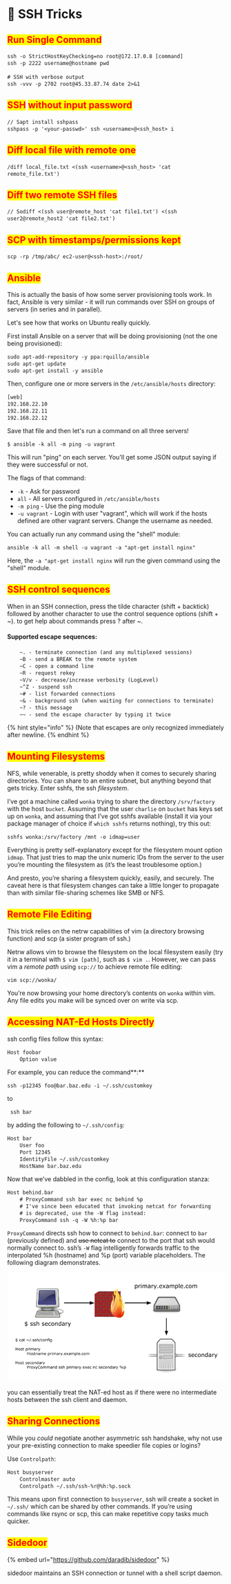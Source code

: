 # 🔴 SSH Tricks

## <mark style="color:red;">**Run Single Command**</mark>

```
ssh -o StrictHostKeyChecking=no root@172.17.0.8 [command]
ssh -p 2222 username@hostname pwd

# SSH with verbose output 	
ssh -vvv -p 2702 root@45.33.87.74 date 2>&1
```

## <mark style="color:red;">**SSH**</mark> <mark style="color:red;">without input password</mark>

```
// Sapt install sshpass
sshpass -p '<your-passwd>' ssh <username>@<ssh_host> i
```

## <mark style="color:red;">Diff local file with remote one</mark>

```
/diff local_file.txt <(ssh <username>@<ssh_host> 'cat remote_file.txt')
```

## <mark style="color:red;">Diff two remote SSH files</mark>

```
// Sodiff <(ssh user@remote_host 'cat file1.txt') <(ssh user2@remote_host2 'cat file2.txt')
```

## <mark style="color:red;">SCP with timestamps/permissions kept</mark>

```
scp -rp /tmp/abc/ ec2-user@<ssh-host>:/root/
```

## <mark style="color:red;">Ansible</mark>

This is actually the basis of how some server provisioning tools work. In fact, Ansible is very similar - it will run commands over SSH on groups of servers (in series and in parallel).

Let's see how that works on Ubuntu really quickly.

First install Ansible on a server that will be doing provisioning (not the one being provisioned):

```
sudo apt-add-repository -y ppa:rquillo/ansible
sudo apt-get update
sudo apt-get install -y ansible
```

Then, configure one or more servers in the `/etc/ansible/hosts` directory:

```
[web]
192.168.22.10
192.168.22.11
192.168.22.12
```

Save that file and then let's run a command on all three servers!

```
$ ansible -k all -m ping -u vagrant
```

This will run "ping" on each server. You'll get some JSON output saying if they were successful or not.

The flags of that command:

* `-k` - Ask for password
* `all` - All servers configured in `/etc/ansible/hosts`
* `-m ping` - Use the ping module
* `-u vagrant` - Login with user "vagrant", which will work if the hosts defined are other vagrant servers. Change the username as needed.

You can actually run any command using the "shell" module:

```
ansible -k all -m shell -u vagrant -a "apt-get install nginx"
```

Here, the `-a "apt-get install nginx` will run the given command using the "shell" module.

## <mark style="color:red;">SSH control sequences</mark>

When in an SSH connection, press the tilde character (shift + backtick) followed by another character to use the control sequence options (shift + \~). to get help about commands press ? after \~.

#### Supported escape sequences:

```
    ~. - terminate connection (and any multiplexed sessions)
    ~B - send a BREAK to the remote system
    ~C - open a command line
    ~R - request rekey
    ~V/v - decrease/increase verbosity (LogLevel)
    ~^Z - suspend ssh
    ~# - list forwarded connections
    ~& - background ssh (when waiting for connections to terminate)
    ~? - this message
    ~~ - send the escape character by typing it twice
```

{% hint style="info" %}
(Note that escapes are only recognized immediately after newline.
{% endhint %}

## <mark style="color:red;">**Mounting Filesystems**</mark>

NFS, while venerable, is pretty shoddy when it comes to securely sharing directories. You can share to an entire subnet, but anything beyond that gets tricky. Enter sshfs, the ssh _filesystem_.

I’ve got a machine called `wonka` trying to share the directory `/srv/factory` with the host `bucket`. Assuming that the user `charlie` on `bucket` has keys set up on `wonka`, and assuming that I’ve got sshfs available (install it via your package manager of choice if `which sshfs` returns nothing), try this out:

```
sshfs wonka:/srv/factory /mnt -o idmap=user
```

Everything is pretty self-explanatory except for the filesystem mount option `idmap`. That just tries to map the unix numeric IDs from the server to the user you’re mounting the filesystem as (it’s the least troublesome option.)

And presto, you’re sharing a filesystem quickly, easily, and securely. The caveat here is that filesystem changes can take a little longer to propagate than with similar file-sharing schemes like SMB or NFS.

## <mark style="color:red;">**Remote File Editing**</mark>

This trick relies on the netrw capabilities of vim (a directory browsing function) and scp (a sister program of ssh.)

Netrw allows vim to browse the filesystem on the local filesystem easily (try it in a terminal with `$ vim [path]`, such as `$ vim .`. However, we can pass vim a _remote path_ using `scp://` to achieve remote file editing:

```
vim scp://wonka/
```

You’re now browsing your home directory’s contents on `wonka` within vim. Any file edits you make will be synced over on write via scp.

## <mark style="color:red;">**Accessing NAT-Ed Hosts Directly**</mark>

ssh config files follow this syntax:

```
Host foobar
    Option value
```

For example, you can reduce the command\*\*:\*\*

```
ssh -p12345 foo@bar.baz.edu -i ~/.ssh/customkey
```

to

```
 ssh bar
```

by adding the following to `~/.ssh/config`:

```
Host bar
    User foo
    Port 12345
    IdentityFile ~/.ssh/customkey
    HostName bar.baz.edu
```

Now that we’ve dabbled in the config, look at this configuration stanza:

```
Host behind.bar
    # ProxyCommand ssh bar exec nc behind %p
    # I've since been educated that invoking netcat for forwarding
    # is deprecated, use the -W flag instead:
    ProxyCommand ssh -q -W %h:%p bar
```

`ProxyCommand` directs ssh how to connect to `behind.bar`: connect to `bar` (previously defined) and ~~use netcat to~~ connect to the port that ssh would normally connect to. ssh’s `-W` flag intelligently forwards traffic to the interpolated %h (hostname) and %p (port) variable placeholders. The following diagram demonstrates.

![](<../.gitbook/assets/image (291) (1).png>)

you can essentially treat the NAT-ed host as if there were no intermediate hosts between the ssh client and daemon.

## <mark style="color:red;">**Sharing Connections**</mark>

While you _could_ negotiate another asymmetric ssh handshake, why not use your pre-existing connection to make speedier file copies or logins?

Use `Controlpath`:

```
Host busyserver
    Controlmaster auto
    Controlpath ~/.ssh/ssh-%r@%h:%p.sock
```

This means upon first connection to `busyserver`, ssh will create a socket in `~/.ssh/` which can be shared by other commands. If you’re using commands like rsync or scp, this can make repetitive copy tasks much quicker.

## <mark style="color:red;">Sidedoor</mark>

{% embed url="https://github.com/daradib/sidedoor" %}

sidedoor maintains an SSH connection or tunnel with a shell script daemon.

